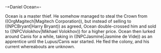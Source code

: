-=Daniel Ocean=-

Ocean is a master thief. He somehow managed to steal the Crown from ((OrgMagitech|Magitech Corporation)), but instead of selling to ((NPCBryant|Harry Bryant)) as agreed, Ocean double-crossed him and sold to ((NPCVolokhov|Mikhael Volokhov)) for a higher price. Ocean then lurked around Canis for a while, taking in ((NPCJasmine|Jasmine de Vide)) as an apprentice until the Lupus/Canis war started. He fled the colony, and his current whereabouts are unknown.
